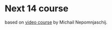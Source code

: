 # Next 14 course

based on [video course](https://www.youtube.com/watch?v=VGiphTEApfo&list=PLiZoB8JBsdzlgeYHZDJ_orG0vy8JiEhKr&index=2&ab_channel=%D0%9C%D0%B8%D1%85%D0%B0%D0%B8%D0%BB%D0%9D%D0%B5%D0%BF%D0%BE%D0%BC%D0%BD%D1%8F%D1%89%D0%B8%D0%B9)
by Michail Nepomnjaschij.